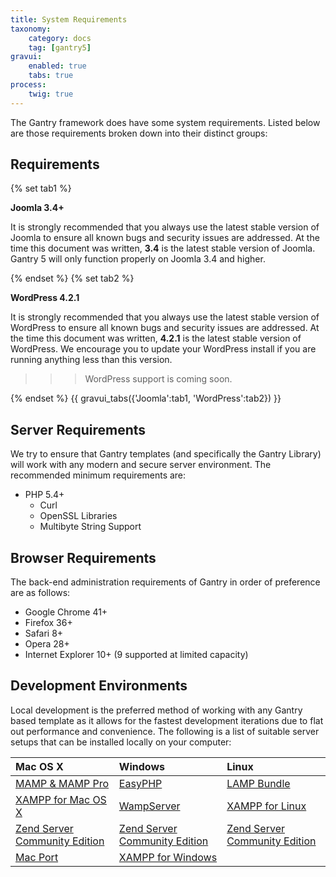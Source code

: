 ```yaml
---
title: System Requirements
taxonomy:
    category: docs
    tag: [gantry5]
gravui:
    enabled: true
    tabs: true
process:
    twig: true
---
```


The Gantry framework does have some system requirements. Listed below are those requirements broken down into their distinct groups:

Requirements
-------------------

{% set tab1 %}

**Joomla 3.4+**

It is strongly recommended that you always use the latest stable version of Joomla to ensure all known bugs and security issues are addressed. At the time this document was written, **3.4** is the latest stable version of Joomla. Gantry 5 will only function properly on Joomla 3.4 and higher.

{% endset %}
{% set tab2 %}

**WordPress 4.2.1**

It is strongly recommended that you always use the latest stable version of WordPress to ensure all known bugs and security issues are addressed. At the time this document was written, **4.2.1** is the latest stable version of WordPress. We encourage you to update your WordPress install if you are running anything less than this version.

>>> WordPress support is coming soon.

{% endset %}
{{ gravui_tabs({'Joomla':tab1, 'WordPress':tab2}) }}

## Server Requirements

We try to ensure that Gantry templates (and specifically the Gantry Library) will work with any modern and secure server environment. The recommended minimum requirements are:

* PHP 5.4+
    * Curl
    * OpenSSL Libraries
    * Multibyte String Support

## Browser Requirements

The back-end administration requirements of Gantry in order of preference are as follows:

* Google Chrome 41+
* Firefox 36+
* Safari 8+
* Opera 28+
* Internet Explorer 10+ (9 supported at limited capacity)

## Development Environments

Local development is the preferred method of working with any Gantry based template as it allows for the fastest development iterations due to flat out performance and convenience. The following is a list of suitable server setups that can be installed locally on your computer:


| Mac OS X                                                                                              | Windows                                                                     | Linux                                                                       |
| :-----                                                                                                | :-----                                                                      | :-----                                                                      |
| [MAMP & MAMP Pro](http://www.mamp.info/)                                                              | [EasyPHP](http://www.easyphp.org/)                                          | [LAMP Bundle](http://en.wikipedia.org/wiki/LAMP_(software_bundle))          |
| [XAMPP for Mac OS X](http://www.apachefriends.org/en/xampp-macosx.html)                               | [WampServer](http://www.wampserver.com/en/)                                 | [XAMPP for Linux](http://www.apachefriends.org/en/xampp-linux.html)         |
| [Zend Server Community Edition](http://www.zend.com/en/products/server-ce/)                           | [Zend Server Community Edition](http://www.zend.com/en/products/server-ce/) | [Zend Server Community Edition](http://www.zend.com/en/products/server-ce/) |
| [Mac Port](http://www.techiecorner.com/174/how-to-install-apache-php-mysql-with-macport-in-mac-os-x/) | [XAMPP for Windows](http://www.apachefriends.org/en/xampp-windows.html)     |                                                                             |


